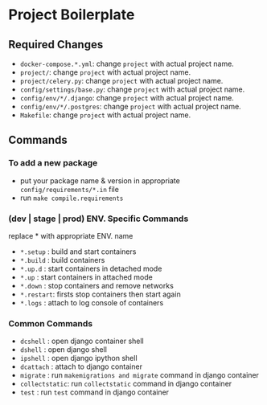 # Project Boilerplate

## Required Changes
* `docker-compose.*.yml`: change `project` with actual project name.
* `project/`: change `project` with actual project name.
* `project/celery.py`: change `project` with actual project name.
* `config/settings/base.py`: change `project` with actual project name.
* `config/env/*/.django`: change `project` with actual project name.
* `config/env/*/.postgres`: change `project` with actual project name.
* `Makefile`: change `project` with actual project name.

## Commands
### To add a new package
* put your package name & version in appropriate `config/requirements/*.in` file
* run `make compile.requirements`

### (dev | stage | prod) ENV. Specific Commands
replace * with appropriate ENV. name
* `*.setup`  : build and start containers
* `*.build`  : build containers
* `*.up.d`   : start containers in detached mode
* `*.up`     : start containers in attached mode
* `*.down`   : stop containers and remove networks
* `*.restart`: firsts stop containers then start again
* `*.logs`   : attach to log console of containers

### Common Commands
* `dcshell`      : open django container shell
* `dshell`       : open django shell
* `ipshell`      : open django ipython shell
* `dcattach`     : attach to django container
* `migrate`      : run `makemigrations and migrate` command in django container
* `collectstatic`: run `collectstatic` command in django container
* `test`         : run `test` command in django container
